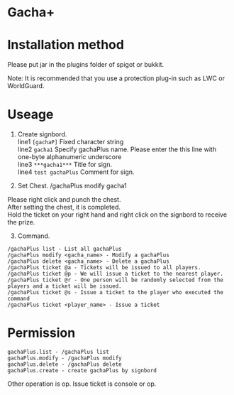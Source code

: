 # Gacha+



# Installation method

Please put jar in the plugins folder of spigot or bukkit.   

Note: It is recommended that you use a protection plug-in such as LWC or WorldGuard.  

# Useage

1. Create signbord.  
 line1 `[gachaP]` Fixed character string  
 line2 `gacha1` Specify gachaPlus name. Please enter the this line with one-byte alphanumeric underscore  
 line3 `***gacha1***` Title for sign.  
 line4 `test gachaPlus` Comment for sign.  

2. Set Chest.
 /gachaPlus modify gacha1  

 Please right click and punch the chest.  
 After setting the chest, it is completed.  
 Hold the ticket on your right hand and right click on the signbord to receive the prize.  

3. Command.

```
/gachaPlus list - List all gachaPlus
/gachaPlus modify <gacha_name> - Modify a gachaPlus
/gachaPlus delete <gacha_name> - Delete a gachaPlus
/gachaPlus ticket @a - Tickets will be issued to all players.
/gachaPlus ticket @p - We will issue a ticket to the nearest player.
/gachaPlus ticket @r - One person will be randomly selected from the players and a ticket will be issued.
/gachaPlus ticket @s - Issue a ticket to the player who executed the command
/gachaPlus ticket <player_name> - Issue a ticket
```

# Permission

```
gachaPlus.list - /gachaPlus list
gachaPlus.modify - /gachaPlus modify
gachaPlus.delete - /gachaPlus delete
gachaPlus.create - create gachaPlus by signbord
```

Other operation is op.
Issue ticket is console or op.